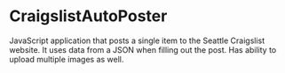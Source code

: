 # CraigslistAutoPoster
JavaScript application that posts a single item to the Seattle Craigslist website. It uses data from a JSON when filling out the post. Has ability to upload multiple images as well. 
